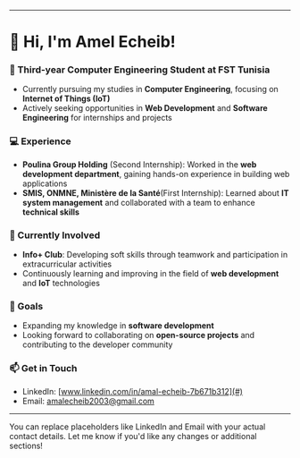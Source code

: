 


---

# 👋 Hi, I'm Amel Echeib!

### 🚀 Third-year Computer Engineering Student at FST Tunisia  
+ Currently pursuing my studies in **Computer Engineering**, focusing on **Internet of Things (IoT)**  
+ Actively seeking opportunities in **Web Development** and **Software Engineering** for internships and projects  

### 💻 Experience  
- **Poulina Group Holding** (Second Internship): Worked in the **web development department**, gaining hands-on experience in building web applications  
- **SMIS, ONMNE, Ministère de la Santé**(First Internship): Learned about **IT system management** and collaborated with a team to enhance **technical skills**  

### 🎯 Currently Involved  
- **Info+ Club**: Developing soft skills through teamwork and participation in extracurricular activities  
- Continuously learning and improving in the field of **web development** and **IoT** technologies  

### 🌱 Goals  
- Expanding my knowledge in **software development**  
- Looking forward to collaborating on **open-source projects** and contributing to the developer community  

### 📫 Get in Touch  
- LinkedIn: [www.linkedin.com/in/amal-echeib-7b671b312](#)  
- Email: [amalecheib2003@gmail.com](#)  

---

You can replace placeholders like LinkedIn and Email with your actual contact details. Let me know if you'd like any changes or additional sections!
<!---
Amal-echeib/Amal-echeib is a ✨ special ✨ repository because its `README.md` (this file) appears on your GitHub profile.
You can click the Preview link to take a look at your changes.
--->
